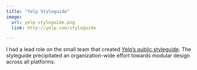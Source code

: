 ```yaml
---
title: "Yelp Styleguide"
image:
  url: yelp-styleguide.png
  link: http://yelp.com/styleguide

---
```


I had a lead role on the small team that created [Yelp’s public styleguide][1]. The styleguide precipitated an organization-wide effort towards modular design across all platforms.

[1]: http://yelp.com/styleguide